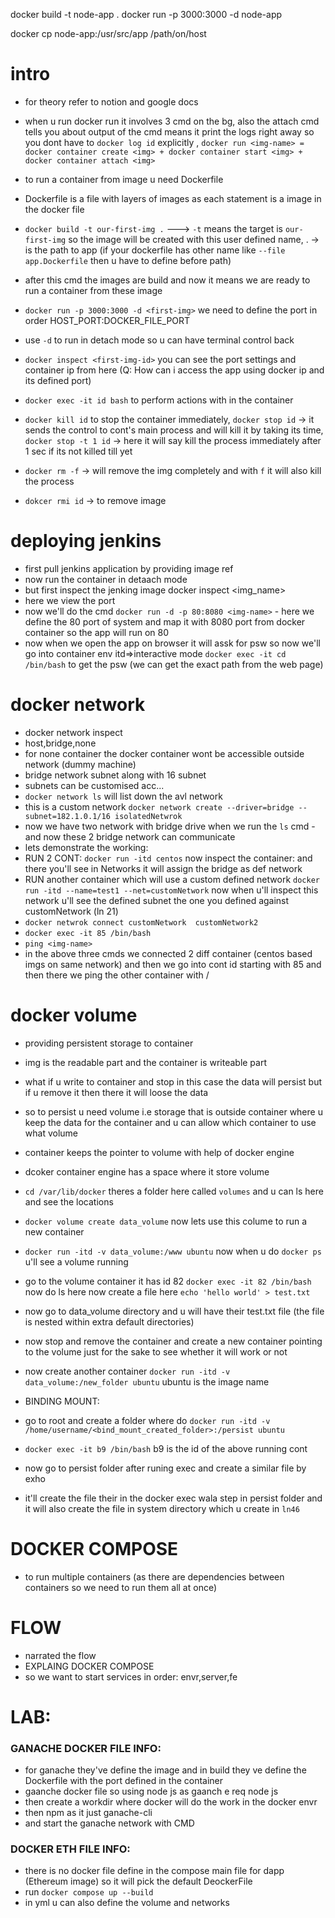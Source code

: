 docker build -t node-app .
docker run -p 3000:3000 -d node-app

docker cp node-app:/usr/src/app /path/on/host

# intro 
- for theory refer to notion and google docs
- when u run docker run it involves 3 cmd on the bg, also the attach cmd tells you about output of the cmd means it print the logs right away so you dont have to `docker log id` explicitly , `docker run <img-name> = docker container create <img> + docker container start <img> + docker container attach <img>`
- to run a container from image u need Dockerfile
- Dockerfile is a file with layers of images as each statement is a image in the docker file
- `docker build -t our-first-img .` ---> `-t` means the target is `our-first-img` so the image will be created with this user defined name, . -> is the path to app (if your dockerfile has other name like `--file app.Dockerfile` then u have to define before path)
- after this cmd the images are build and now it means we are ready to run a container from these image
- `docker run -p 3000:3000 -d <first-img>` we need to define the port in order HOST_PORT:DOCKER_FILE_PORT 
- use `-d` to run in detach mode so u can have terminal control back
- `docker inspect <first-img-id>` you can see the port settings and container ip from here (Q: How can i access the app using docker ip and its defined port)
- `docker exec -it id bash` to perform actions with in the container

- `docker kill id` to stop the container immediately, `docker stop id` -> it sends the control to cont's main process and will kill it by taking its time, `docker stop -t 1 id` -> here it will say kill the process immediately after 1 sec if its not killed till yet
- `docker rm -f` -> will remove the img completely and with `f` it will also kill the process
- `dokcer rmi id` -> to remove image


# deploying jenkins
- first pull jenkins application by providing image ref
- now run the container in detaach mode 
- but first inspect the jenking image docker inspect <img_name>
- here we view the port 
- now we'll do the cmd `docker run -d -p 80:8080 <img-name>` - here we define the 80 port of system and map it with 8080 port from docker container so the app will run on 80 
- now when we open the app on browser it will assk for psw so now we'll go into container env itd=>interactive mode `docker exec -it cd /bin/bash` to get the psw (we can get the exact path from the web page)

# docker network
- docker network inspect <img-name>
- host,bridge,none
- for none container the docker container wont be accessible outside network (dummy machine)
- bridge network subnet along with 16 subnet 
- subnets can be customised acc...
- `docker network ls` will list down the avl network
- this is a custom network `docker network create --driver=bridge --subnet=182.1.0.1/16 isolatedNetwrok`  
- now we have two network with bridge drive when we run the `ls` cmd - and now these 2 bridge network can communicate 
- lets demonstrate the working:
- RUN 2 CONT: `docker run -itd centos` now inspect the container: and there you'll see in Networks it will assign the bridge as def network
- RUN another container which will use a custom defined network `docker run -itd --name=test1 --net=customNetwork` now when u'll inspect this network u'll see the defined subnet the one you defined against customNetwork (ln 21)
- `docker netwrok connect customNetwork  customNetwork2`
- `docker exec -it 85 /bin/bash` 
- `ping <img-name>`
- in the above three cmds we connected 2 diff container (centos based imgs on same network) and then we go into cont id starting with 85 and then there we ping the other container with <img-name>/<ip-add-for-other-container>

# docker volume
- providing persistent storage to container
- img is the readable part and the container is writeable part
- what if u write to container and stop in this case the data will persist but if u remove it then there it will loose the data 
- so to persist u need volume i.e storage that is outside container where u keep the data for the container and u can allow which container to use what volume 
- container keeps the pointer to volume with help of docker engine 
- dcoker container engine has a space where it store volume
- `cd /var/lib/docker` theres a folder here called `volumes` and u can ls here and see the locations
- `docker volume create data_volume` now lets use this colume to run a new container 
- `docker run -itd -v data_volume:/www ubuntu` now when u do `docker ps` u'll see a volume running 
- go to the volume container it has id 82 `docker exec -it 82 /bin/bash` now do ls here now create a file here `echo 'hello world' > test.txt`
- now go to data_volume directory and u will have their test.txt file (the file is nested within extra default directories)
- now stop and remove the container and create a new container pointing to the volume just for the sake to see whether it will work or not
- now create another container `docker run -itd -v data_volume:/new_folder ubuntu` ubuntu is the image name 

- BINDING MOUNT:
- go to root and create a folder where do `docker run -itd -v /home/username/<bind_mount_created_folder>:/persist ubuntu`
- `docker exec -it b9 /bin/bash` b9 is the id of the above running cont 
- now go to persist folder after runing exec and create a similar file by exho 
- it'll create the file their in the docker exec wala step in persist folder and it will also create the file in system directory which u create in `ln46`

# DOCKER COMPOSE
- to run multiple containers (as there are dependencies between containers so we need to run them all at once)

# FLOW
- narrated the flow
- EXPLAING DOCKER COMPOSE 
- so we want to start services in order: envr,server,fe
# LAB:

### GANACHE DOCKER FILE INFO:
- for ganache they've define the image and in build they ve define the Dockerfile with the port defined in the container
- gaanche docker file so using node js as gaanch e req node js
- then create a workdir where docker will do the work in the docker envr
- then npm as it just ganache-cli
- and start the ganache network with CMD

### DOCKER ETH FILE INFO:
- there is no docker file define in the compose main file for dapp (Ethereum image) so it will pick the default DeockerFile
- run `docker compose up --build`
- in yml u can also define the volume and networks 

